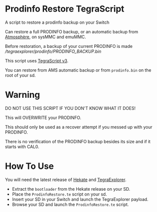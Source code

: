 # Prodinfo Restore TegraScript
A script to restore a prodinfo backup on your Switch

Can restore a full PRODINFO backup, or an automatic backup from [Atmosphère](https://github.com/Atmosphere-NX/Atmosphere), on sysMMC and emuMMC.

Before restoration, a backup of your current PRODINFO is made */tegraexplorer/prodinfo/PRODINFO_BACKUP.bin*

This script uses [TegraScript v3](https://github.com/suchmememanyskill/TegraScript).

You can restore from AMS automatic backup or from `prodinfo.bin` on the root of your sd.

# Warning

DO NOT USE THIS SCRIPT IF YOU DON'T KNOW WHAT IT DOES!

This will OVERWRITE your PRODINFO.

This should only be used as a recover attempt if you messed up with your PRODINFO.

There is no verification of the PRODINFO backup besides its size and if it starts with CAL0.

# How To Use

You will need the latest release of [Hekate](https://github.com/CTCaer/hekate/releases) and [TegraExplorer](https://github.com/suchmememanyskill/TegraExplorer/releases).

- Extract the `bootloader` from the Hekate release on your SD.
- Place the `ProdinfoRestore.te` script on your sd.
- Insert your SD in your Switch and launch the TegraExplorer payload.
- Browse your SD and launch the `ProdinfoRestore.te` script.